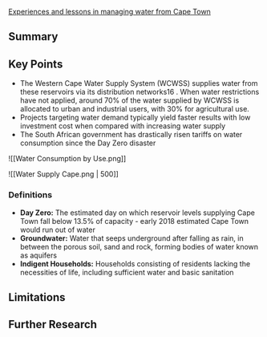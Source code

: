 [Experiences and lessons in managing water from Cape Town](https://www.imperial.ac.uk/media/imperial-college/grantham-institute/public/publications/briefing-papers/Experiences-and-lessons-in-managing-water.pdf)

## Summary

## Key Points

- The Western Cape Water Supply System (WCWSS) supplies water from these reservoirs via its distribution networks16 . When water restrictions have not applied, around 70% of the water supplied by WCWSS is allocated to urban and industrial users, with 30% for agricultural use.
- Projects targeting water demand typically yield faster results with low investment cost when compared with increasing water supply
- The South African government has drastically risen tariffs on water consumption since the Day Zero disaster

![[Water Consumption by Use.png]]

![[Water Supply Cape.png | 500]]



### Definitions

- **Day Zero:** The estimated day on which reservoir levels supplying Cape Town fall below 13.5% of capacity - early 2018 estimated Cape Town would run out of water
- **Groundwater:**  Water that seeps underground after falling as rain, in between the porous soil, sand and rock, forming bodies of water known as aquifers
- **Indigent Households:** Households consisting of residents lacking the necessities of life, including sufficient water and basic sanitation
## Limitations

## Further Research
